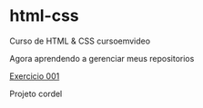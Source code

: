 # html-css
 Curso de HTML & CSS cursoemvideo

 Agora aprendendo a gerenciar meus repositorios
 
 <a href="https://vinniciusgabriel.github.io/html-css/desafios/d12/index.html">Exercicio 001</a>

 <a herf="https://vinniciusgabriel.github.io/html-css/desafios/d12b/index.html" >Projeto cordel</a>
